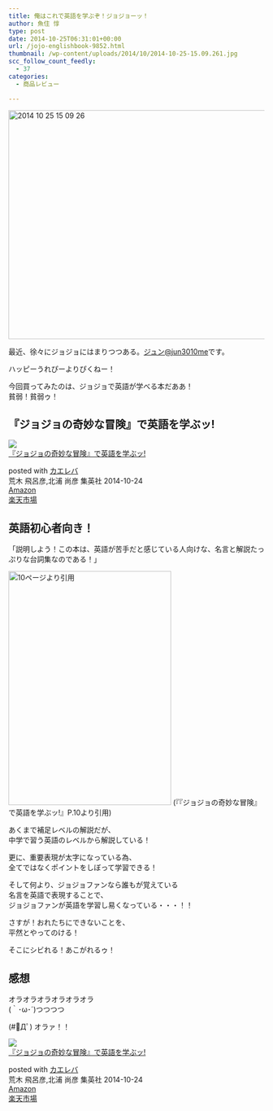 ```yaml
---
title: 俺はこれで英語を学ぶぞ！ジョジョーッ！
author: 魚住 惇
type: post
date: 2014-10-25T06:31:01+00:00
url: /jojo-englishbook-9852.html
thumbnail: /wp-content/uploads/2014/10/2014-10-25-15.09.261.jpg
scc_follow_count_feedly:
  - 37
categories:
  - 商品レビュー

---
```

<img decoding="async" loading="lazy" src="/wp-content/uploads/2014/10/2014-10-25-15.09.261.jpg" alt="2014 10 25 15 09 26" title="2014-10-25 15.09.26.jpg" border="0" width="600" height="450" /><!--more-->

最近、徐々にジョジョにはまりつつある。[ジュン@jun3010me][1]です。

ハッピーうれぴーよりぴくねー！

今回買ってみたのは、ジョジョで英語が学べる本だああ！  
貧弱！貧弱ゥ！

## 『ジョジョの奇妙な冒険』で英語を学ぶッ! 

<div class="kaerebalink-box">
  <div class="kaerebalink-image">
    <a href="http://www.amazon.co.jp/exec/obidos/ASIN/4087860469/jn050191-22/ref=nosim/" rel="nofollow" target="_blank"><img decoding="async" src="http://ecx.images-amazon.com/images/I/61qc3L56v9L._SL160_.jpg" style="border: none;" /></a>
  </div>
  <div class="kaerebalink-info">
    <div class="kaerebalink-name">
      <a href="http://www.amazon.co.jp/exec/obidos/ASIN/4087860469/jn050191-22/ref=nosim/" rel="nofollow" target="_blank">『ジョジョの奇妙な冒険』で英語を学ぶッ!</a></p>
      <div class="kaerebalink-powered-date">
        posted with <a href="http://kaereba.com" rel="nofollow" target="_blank">カエレバ</a>
      </div>
    </div>
    <div class="kaerebalink-detail">
      荒木 飛呂彦,北浦 尚彦 集英社 2014-10-24
    </div>
    <div class="kaerebalink-link1">
      <div class="shoplinkamazon">
        <a href="http://www.amazon.co.jp/gp/search?keywords=%81w%83W%83%87%83W%83%87%82%CC%8A%EF%96%AD%82%C8%96%60%8C%AF%81x%82%C5%89p%8C%EA%82%F0%8Aw%82%D4%83b%21%20&#038;__mk_ja_JP=%83J%83%5E%83J%83i&#038;tag=jn050191-22" rel="nofollow" target="_blank" title="アマゾン" >Amazon</a>
      </div>
      <div class="shoplinkrakuten">
        <a href="http://hb.afl.rakuten.co.jp/hgc/10ef1d94.c90f9829.10ef1d95.53606a39/?pc=http%3A%2F%2Fsearch.rakuten.co.jp%2Fsearch%2Fmall%2F%25E3%2580%258E%25E3%2582%25B8%25E3%2583%25A7%25E3%2582%25B8%25E3%2583%25A7%25E3%2581%25AE%25E5%25A5%2587%25E5%25A6%2599%25E3%2581%25AA%25E5%2586%2592%25E9%2599%25BA%25E3%2580%258F%25E3%2581%25A7%25E8%258B%25B1%25E8%25AA%259E%25E3%2582%2592%25E5%25AD%25A6%25E3%2581%25B6%25E3%2583%2583%2521%2520%2F-%2Ff.1-p.1-s.1-sf.0-st.A-v.2%3Fx%3D0%26scid%3Daf_ich_link_urltxt%26m%3Dhttp%3A%2F%2Fm.rakuten.co.jp%2F" rel="nofollow" target="_blank" title="楽天市場" >楽天市場</a>
      </div>
    </div>
  </div>
  <div class="booklink-footer" style="clear: left">
  </div>
</div>

## 英語初心者向き！

「説明しよう！この本は、英語が苦手だと感じている人向けな、名言と解説たっぷりな台詞集なのである！」

<img decoding="async" loading="lazy" src="/wp-content/uploads/2014/10/2014-10-25-14.40.06.jpg" alt="10ページより引用" title="2014-10-25 14.40.06.jpg" border="0" width="320" height="460" />  
(『『ジョジョの奇妙な冒険』で英語を学ぶッ!』P.10より引用)

あくまで補足レベルの解説だが、  
中学で習う英語のレベルから解説している！

更に、重要表現が太字になっている為、  
全てではなくポイントをしぼって学習できる！

そして何より、ジョジョファンなら誰もが覚えている  
名言を英語で表現することで、  
ジョジョファンが英語を学習し易くなっている・・・！！

さすが！おれたちにできないことを、  
平然とやってのける！

そこにシビれる！あこがれるゥ！

## 感想

オラオラオラオラオラオラ  
(｀･ω･´)つつつつ

(#ﾟДﾟ) オラァ！！

<div class="kaerebalink-box">
  <div class="kaerebalink-image">
    <a href="http://www.amazon.co.jp/exec/obidos/ASIN/4087860469/jn050191-22/ref=nosim/" rel="nofollow" target="_blank"><img decoding="async" src="http://ecx.images-amazon.com/images/I/61qc3L56v9L._SL160_.jpg" style="border: none;" /></a>
  </div>
  <div class="kaerebalink-info">
    <div class="kaerebalink-name">
      <a href="http://www.amazon.co.jp/exec/obidos/ASIN/4087860469/jn050191-22/ref=nosim/" rel="nofollow" target="_blank">『ジョジョの奇妙な冒険』で英語を学ぶッ!</a></p>
      <div class="kaerebalink-powered-date">
        posted with <a href="http://kaereba.com" rel="nofollow" target="_blank">カエレバ</a>
      </div>
    </div>
    <div class="kaerebalink-detail">
      荒木 飛呂彦,北浦 尚彦 集英社 2014-10-24
    </div>
    <div class="kaerebalink-link1">
      <div class="shoplinkamazon">
        <a href="http://www.amazon.co.jp/gp/search?keywords=%81w%83W%83%87%83W%83%87%82%CC%8A%EF%96%AD%82%C8%96%60%8C%AF%81x%82%C5%89p%8C%EA%82%F0%8Aw%82%D4%83b%21%20&#038;__mk_ja_JP=%83J%83%5E%83J%83i&#038;tag=jn050191-22" rel="nofollow" target="_blank" title="アマゾン" >Amazon</a>
      </div>
      <div class="shoplinkrakuten">
        <a href="http://hb.afl.rakuten.co.jp/hgc/10ef1d94.c90f9829.10ef1d95.53606a39/?pc=http%3A%2F%2Fsearch.rakuten.co.jp%2Fsearch%2Fmall%2F%25E3%2580%258E%25E3%2582%25B8%25E3%2583%25A7%25E3%2582%25B8%25E3%2583%25A7%25E3%2581%25AE%25E5%25A5%2587%25E5%25A6%2599%25E3%2581%25AA%25E5%2586%2592%25E9%2599%25BA%25E3%2580%258F%25E3%2581%25A7%25E8%258B%25B1%25E8%25AA%259E%25E3%2582%2592%25E5%25AD%25A6%25E3%2581%25B6%25E3%2583%2583%2521%2520%2F-%2Ff.1-p.1-s.1-sf.0-st.A-v.2%3Fx%3D0%26scid%3Daf_ich_link_urltxt%26m%3Dhttp%3A%2F%2Fm.rakuten.co.jp%2F" rel="nofollow" target="_blank" title="楽天市場" >楽天市場</a>
      </div>
    </div>
  </div>
  <div class="booklink-footer" style="clear: left">
  </div>
</div>

 [1]: https://twitter.com/jun3010me